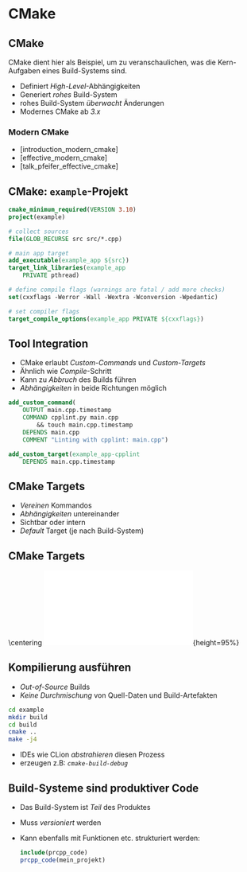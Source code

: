 CMake
=====


CMake
-----

CMake dient hier als Beispiel,
um zu veranschaulichen,
was die Kern-Aufgaben eines Build-Systems sind.

* Definiert *High-Level*-Abhängigkeiten
* Generiert *rohes* Build-System
* rohes Build-System *überwacht* Änderungen
* Modernes CMake ab *3.x*

### Modern CMake

* [introduction_modern_cmake]
* [effective_modern_cmake]
* [talk_pfeifer_effective_cmake]


CMake: `example`-Projekt
------------------------

~~~ {.cmake .numberLines}
cmake_minimum_required(VERSION 3.10)
project(example)

# collect sources
file(GLOB_RECURSE src src/*.cpp)

# main app target
add_executable(example_app ${src})
target_link_libraries(example_app
    PRIVATE pthread)

# define compile flags (warnings are fatal / add more checks)
set(cxxflags -Werror -Wall -Wextra -Wconversion -Wpedantic)

# set compiler flags
target_compile_options(example_app PRIVATE ${cxxflags})
~~~


Tool Integration
----------------

* CMake erlaubt *Custom-Commands* und *Custom-Targets*
* Ähnlich wie *Compile*-Schritt
* Kann zu *Abbruch* des Builds führen
* *Abhängigkeiten* in beide Richtungen möglich

~~~ {.cmake .numberLines}
add_custom_command(
    OUTPUT main.cpp.timestamp
    COMMAND cpplint.py main.cpp
        && touch main.cpp.timestamp
    DEPENDS main.cpp
    COMMENT "Linting with cpplint: main.cpp")

add_custom_target(example_app-cpplint
    DEPENDS main.cpp.timestamp
~~~


CMake Targets
-------------

* *Vereinen* Kommandos
* *Abhängigkeiten* untereinander
* Sichtbar oder intern
* *Default* Target (je nach Build-System)


CMake Targets
-------------

\centering
![Build-Targets example-Projekt](images/build_targets_example_project.pdf){height=95%}


Kompilierung ausführen
----------------------

* *Out-of-Source* Builds
* *Keine Durchmischung* von Quell-Daten und Build-Artefakten

~~~ {.bash .numberLines}
cd example
mkdir build
cd build
cmake ..
make -j4
~~~

* IDEs wie CLion *abstrahieren* diesen Prozess
* erzeugen z.B: *`cmake-build-debug`*


Build-Systeme sind produktiver Code
-----------------------------------

* Das Build-System ist *Teil* des Produktes
* Muss *versioniert* werden
* Kann ebenfalls mit Funktionen etc. strukturiert werden:

  ~~~ {.cmake .numberLines}
  include(prcpp_code)
  prcpp_code(mein_projekt)
  ~~~
